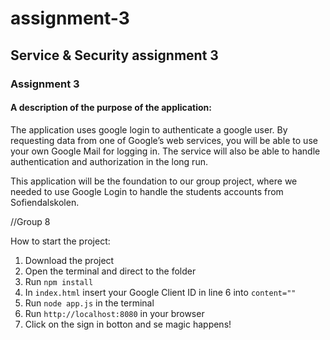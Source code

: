 # assignment-3
## Service &amp; Security assignment 3

### Assignment 3

#### A description of the purpose of the application:

The application uses google login to authenticate a google user. By requesting data from one of Google’s web services, you will be able to use your own Google Mail for logging in. The service will also be able to handle authentication and authorization in the long run. 

This application will be the foundation to our group project, where we needed to use Google Login to handle the students accounts from Sofiendalskolen. 

//Group 8

How to start the project:
1. Download the project
2. Open the terminal and direct to the folder
3. Run `npm install`
4. In `index.html` insert your Google Client ID in line 6 into `content=""`
5. Run `node app.js` in the terminal
6. Run `http://localhost:8080` in your browser
7. Click on the sign in botton and se magic happens!
